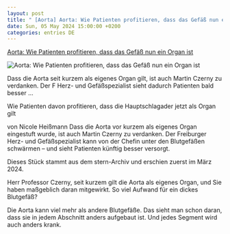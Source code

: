 ```yaml
---
layout: post
title: " [Aorta] Aorta: Wie Patienten profitieren, dass das Gefäß nun ein Organ ist"
date: Sun, 05 May 2024 15:00:00 +0200
categories: entries DE
---
```

[Aorta: Wie Patienten profitieren, dass das Gefäß nun ein Organ ist](https://www.stern.de/panorama/wissen/aorta--wie-patienten-profitieren--dass-das-gefaess-nun-ein-organ-ist-34541958.html)

![Aorta: Wie Patienten profitieren, dass das Gefäß nun ein Organ ist](https://image.stern.de/34542468/t/vw/v1/w1440/r1.7778/-/aorta.jpg)

Dass die Aorta seit kurzem als eigenes Organ gilt, ist auch Martin Czerny zu verdanken. Der F Herz- und Gefäßspezialist sieht dadurch Patienten bald besser ...

Wie Patienten davon profitieren, dass die Hauptschlagader jetzt als Organ gilt

von Nicole Heißmann Dass die Aorta vor kurzem als eigenes Organ eingestuft wurde, ist auch Martin Czerny zu verdanken. Der Freiburger Herz- und Gefäßspezialist kann von der Chefin unter den Blutgefäßen schwärmen – und sieht Patienten künftig besser versorgt.

Dieses Stück stammt aus dem stern-Archiv und erschien zuerst im März 2024.

Herr Professor Czerny, seit kurzem gilt die Aorta als eigenes Organ, und Sie haben maßgeblich daran mitgewirkt. So viel Aufwand für ein dickes Blutgefäß?

Die Aorta kann viel mehr als andere Blutgefäße. Das sieht man schon daran, dass sie in jedem Abschnitt anders aufgebaut ist. Und jedes Segment wird auch anders krank.

